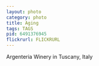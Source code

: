 ```yaml
---
layout: photo
category: photo
title: Aging
tags: TAGS
pid: 6491376945
flickrurl: FLICKRURL
---
```


Argenteria Winery in Tuscany, Italy
